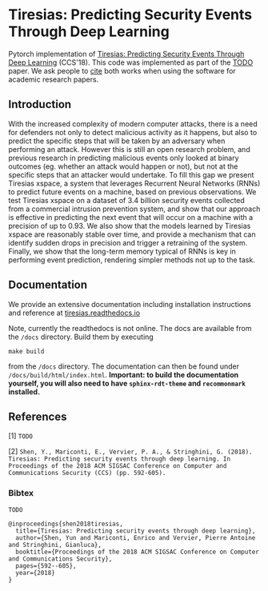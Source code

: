 # Tiresias: Predicting Security Events Through Deep Learning
Pytorch implementation of [Tiresias: Predicting Security Events Through Deep Learning](https://doi.org/10.1145/3243734.3243811) (CCS'18).
This code was implemented as part of the [TODO](TODO) paper. We ask people to [cite](#References) both works when using the software for academic research papers.

## Introduction
With the increased complexity of modern computer attacks, there is a need for defenders not only to detect malicious activity as it happens, but also to predict the specific steps that will be taken by an adversary when performing an attack. However this is still an open research problem, and previous research in predicting malicious events only looked at binary outcomes (eg. whether an attack would happen or not), but not at the specific steps that an attacker would undertake. To fill this gap we present Tiresias xspace, a system that leverages Recurrent Neural Networks (RNNs) to predict future events on a machine, based on previous observations. We test Tiresias xspace on a dataset of 3.4 billion security events collected from a commercial intrusion prevention system, and show that our approach is effective in predicting the next event that will occur on a machine with a precision of up to 0.93. We also show that the models learned by Tiresias xspace are reasonably stable over time, and provide a mechanism that can identify sudden drops in precision and trigger a retraining of the system. Finally, we show that the long-term memory typical of RNNs is key in performing event prediction, rendering simpler methods not up to the task.

## Documentation
We provide an extensive documentation including installation instructions and reference at [tiresias.readthedocs.io](https://tiresias.readthedocs.io/en/latest)

Note, currently the readthedocs is not online.
The docs are available from the `/docs` directory. Build them by executing
```
make build
```
from the `/docs` directory. The documentation can then be found under `/docs/build/html/index.html`. **Important: to build the documentation yourself, you will also need to have `sphinx-rdt-theme` and `recommonmark` installed.**

## References
[1] `TODO`

[2] `Shen, Y., Mariconti, E., Vervier, P. A., & Stringhini, G. (2018). Tiresias: Predicting security events through deep learning. In Proceedings of the 2018 ACM SIGSAC Conference on Computer and Communications Security (CCS) (pp. 592-605).`

### Bibtex
```
TODO
```

```
@inproceedings{shen2018tiresias,
  title={Tiresias: Predicting security events through deep learning},
  author={Shen, Yun and Mariconti, Enrico and Vervier, Pierre Antoine and Stringhini, Gianluca},
  booktitle={Proceedings of the 2018 ACM SIGSAC Conference on Computer and Communications Security},
  pages={592--605},
  year={2018}
}
```

